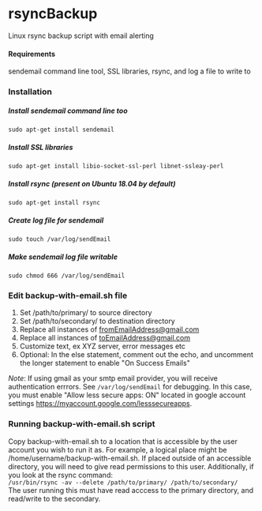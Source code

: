 # rsyncBackup
Linux rsync backup script with email alerting

#### Requirements
sendemail command line tool, SSL libraries, rsync, and log a file to write to

### Installation

##### Install sendemail command line too
```sudo apt-get install sendemail```
##### Install SSL libraries
```sudo apt-get install libio-socket-ssl-perl libnet-ssleay-perl```
##### Install rsync (present on Ubuntu 18.04 by default)
```sudo apt-get install rsync```
##### Create log file for sendemail
```sudo touch /var/log/sendEmail```
##### Make sendemail log file writable
```sudo chmod 666 /var/log/sendEmail```

### Edit backup-with-email.sh file
1. Set /path/to/primary/ to source directory
2. Set /path/to/secondary/ to destination directory
3. Replace all instances of fromEmailAddress@gmail.com
4. Replace all instances of toEmailAddress@gmail.com
5. Customize text, ex XYZ server, error messages etc
6. Optional: In the else statement, comment out the echo, and uncomment the longer statement to enable "On Success Emails" 

*Note*: If using gmail as your smtp email provider, you will receive authentication errrors. See ```/var/log/sendEmail``` for debugging. In this case, you must enable "Allow less secure apps: ON" located in google account settings https://myaccount.google.com/lesssecureapps.

### Running backup-with-email.sh script
Copy backup-with-email.sh to a location that is accessible by the user account you wish to run it as. For example, a logical place might be /home/username/backup-with-email.sh. If placed outside of an accessible directory, you will need to give read permissions to this user. Additionally, if you look at the rsync command:  
```/usr/bin/rsync -av --delete /path/to/primary/ /path/to/secondary/```  
The user running this must have read acccess to the primary directory, and read/write to the secondary.




